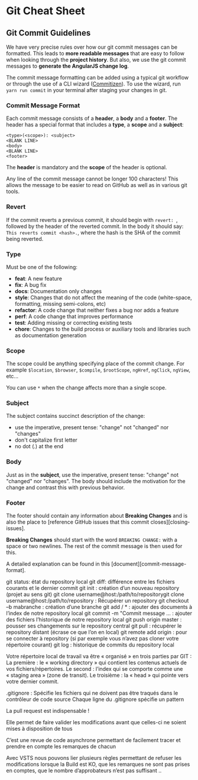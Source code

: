 # Git Cheat Sheet

## Git Commit Guidelines

We have very precise rules over how our git commit messages can be formatted.  This leads to **more
readable messages** that are easy to follow when looking through the **project history**.  But also,
we use the git commit messages to **generate the AngularJS change log**.

The commit message formatting can be added using a typical git workflow or through the use of a CLI
wizard ([Commitizen](https://github.com/commitizen/cz-cli)). To use the wizard, run `yarn run commit`
in your terminal after staging your changes in git.

### Commit Message Format
Each commit message consists of a **header**, a **body** and a **footer**.  The header has a special
format that includes a **type**, a **scope** and a **subject**:

```
<type>(<scope>): <subject>
<BLANK LINE>
<body>
<BLANK LINE>
<footer>
```

The **header** is mandatory and the **scope** of the header is optional.

Any line of the commit message cannot be longer 100 characters! This allows the message to be easier
to read on GitHub as well as in various git tools.

### Revert
If the commit reverts a previous commit, it should begin with `revert: `, followed by the header of the reverted commit.
In the body it should say: `This reverts commit <hash>.`, where the hash is the SHA of the commit being reverted.

### Type
Must be one of the following:

* **feat**: A new feature
* **fix**: A bug fix
* **docs**: Documentation only changes
* **style**: Changes that do not affect the meaning of the code (white-space, formatting, missing
  semi-colons, etc)
* **refactor**: A code change that neither fixes a bug nor adds a feature
* **perf**: A code change that improves performance
* **test**: Adding missing or correcting existing tests
* **chore**: Changes to the build process or auxiliary tools and libraries such as documentation
  generation

### Scope
The scope could be anything specifying place of the commit change. For example `$location`,
`$browser`, `$compile`, `$rootScope`, `ngHref`, `ngClick`, `ngView`, etc...

You can use `*` when the change affects more than a single scope.

### Subject
The subject contains succinct description of the change:

* use the imperative, present tense: "change" not "changed" nor "changes"
* don't capitalize first letter
* no dot (.) at the end

### Body
Just as in the **subject**, use the imperative, present tense: "change" not "changed" nor "changes".
The body should include the motivation for the change and contrast this with previous behavior.

### Footer
The footer should contain any information about **Breaking Changes** and is also the place to
[reference GitHub issues that this commit closes][closing-issues].

**Breaking Changes** should start with the word `BREAKING CHANGE:` with a space or two newlines.
The rest of the commit message is then used for this.

A detailed explanation can be found in this [document][commit-message-format].

git status: état du repository local
git diff: différence entre les fichiers courants et le dernier commit
git init : création d’un nouveau repository (projet au sens git)
git clone username@host:/path/to/repositorygit clone username@host:/path/to/repository : Récupérer un repository
git checkout –b mabranche : création d’une branche
git add <filename> / * : ajouter des documents à l’index de notre repository local
git commit -m "Commit message …  : ajouter des fichiers l’historique de notre repository local
git push origin master : pousser ses changements sur le repository central
git pull : récupérer le repository distant (écrase ce que l’on en local)
git remote add origin <server> : pour se connecter à repository (si par exemple vous n’avez pas cloner votre répertoire courant)
git log : historique de commits du repository local

Votre répertoire local de travail va être « organisé » en trois parties par GIT :
La première : le « working directory » qui contient les contenus actuels de vos fichiers/répertoires. 
Le second : l’index qui se comporte comme une « staging area » (zone de transit).
Le troisième : la « head » qui pointe vers votre dernier commit. 


.gitignore : Spécifie les fichiers qui ne doivent pas être traqués dans le contrôleur de code source
Chaque ligne du .gitignore spécifie un pattern

La pull request est indispensable !

Elle permet de faire valider les modifications avant que celles-ci ne soient mises à disposition de tous

C’est une revue de code asynchrone permettant de facilement tracer et prendre en compte les remarques de chacun

Avec VSTS nous pouvons lier plusieurs règles permettant de refuser les modifications lorsque la Build est KO, que les remarques ne sont pas prises en comptes, que le nombre d’approbateurs n’est pas suffisant ..
